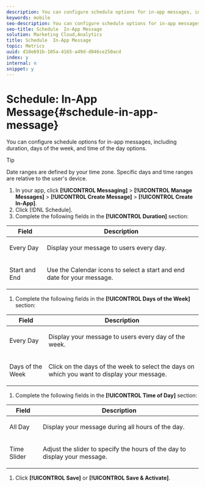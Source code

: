 ```yaml
---
description: You can configure schedule options for in-app messages, including duration, days of the week, and time of the day options.
keywords: mobile
seo-description: You can configure schedule options for in-app messages, including duration, days of the week, and time of the day options.
seo-title: Schedule  In-App Message
solution: Marketing Cloud,Analytics
title: Schedule  In-App Message
topic: Metrics
uuid: d10e691b-105a-4165-a49d-d046ce250acd
index: y
internal: n
snippet: y
---
```


# Schedule: In-App Message{#schedule-in-app-message}

You can configure schedule options for in-app messages, including duration, days of the week, and time of the day options.

>[!TIP]
>
>Date ranges are defined by your time zone. Specific days and time ranges are relative to the user's device.

1. In your app, click **[!UICONTROL Messaging]** > **[!UICONTROL Manage Messages]** > **[!UICONTROL Create Message]** > **[!UICONTROL Create In-App]**. 
1. Click [!DNL Schedule]. 
1. Complete the following fields in the **[!UICONTROL Duration]** section:

<table id="table_A8CAD4A70ACF43719F4B945061BB86EE"> 
 <thead> 
  <tr> 
   <th colname="col1" class="entry"> Field </th> 
   <th colname="col2" class="entry"> Description </th> 
  </tr>
 </thead>
 <tbody> 
  <tr> 
   <td colname="col1"> <p><span class="uicontrol"> Every Day</span> </p> </td> 
   <td colname="col2"> <p>Display your message to users every day. </p> </td> 
  </tr> 
  <tr> 
   <td colname="col1"> <p><span class="uicontrol"> Start</span> and <span class="uicontrol"> End</span> </p> </td> 
   <td colname="col2"> <p>Use the <span class="uicontrol"> Calendar</span> icons to select a start and end date for your message. </p> </td> 
  </tr> 
 </tbody> 
</table>

1. Complete the following fields in the **[!UICONTROL Days of the Week]** section:

<table id="table_BE6EA99ECC664D038A4FF1790E97D4B1"> 
 <thead> 
  <tr> 
   <th colname="col1" class="entry"> Field </th> 
   <th colname="col2" class="entry"> Description </th> 
  </tr>
 </thead>
 <tbody> 
  <tr> 
   <td colname="col1"> <p><span class="uicontrol"> Every Day</span> </p> </td> 
   <td colname="col2"> <p>Display your message to users every day of the week. </p> </td> 
  </tr> 
  <tr> 
   <td colname="col1"> <p><span class="uicontrol"> Days of the Week </span> </p> </td> 
   <td colname="col2"> <p>Click on the days of the week to select the days on which you want to display your message. </p> </td> 
  </tr> 
 </tbody> 
</table>

1. Complete the following fields in the **[!UICONTROL Time of Day]** section:

<table id="table_13247225F51041EC8CD91BE02C9BCC2F"> 
 <thead> 
  <tr> 
   <th colname="col1" class="entry"> Field </th> 
   <th colname="col2" class="entry"> Description </th> 
  </tr>
 </thead>
 <tbody> 
  <tr> 
   <td colname="col1"> <p><span class="uicontrol"> All Day </span> </p> </td> 
   <td colname="col2"> <p>Display your message during all hours of the day. </p> </td> 
  </tr> 
  <tr> 
   <td colname="col1"> <p><span class="uicontrol"> Time Slider </span> </p> </td> 
   <td colname="col2"> <p>Adjust the slider to specify the hours of the day to display your message. </p> </td> 
  </tr> 
 </tbody> 
</table>

1. Click **[!UICONTROL Save]** or **[!UICONTROL Save & Activate]**.


